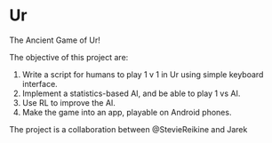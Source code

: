 # Ur
The Ancient Game of Ur! 

The objective of this project are:
1. Write a script for humans to play 1 v 1 in Ur using simple keyboard interface.
2. Implement a statistics-based AI, and be able to play 1 vs AI. 
3. Use RL to improve the AI.
4. Make the game into an app, playable on Android phones.

The project is a collaboration between @StevieReikine and Jarek

